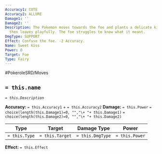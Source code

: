 ```yaml
---
Accuracy1: CUTE
Accuracy2: ALLURE
Damage1: ''
Damage2: ''
Description: The Pokemon moves towards the foe and plants a delicate kiss on its cheek,
  then leaves playfully. The foe struggles to know what it meant.
DmgType: SUPPORT
Effect: Confuse the foe. -2 Accuracy.
Name: Sweet Kiss
Power: 0
Target: Foe
Type: Fairy
---
```


#PokeroleSRD/Moves

## `= this.name` 
*`= this.Description`*

**Accuracy:** `= this.Accuracy1` + `= this.Accuracy2`
**Damage:** `= this.Power` `= choice(length(this.Damage1)=0, "","\+ "+ this.Damage1)` `= choice(length(this.Damage2)=0, "","\+ "+ this.Damage2)`

| Type          | Target          | Damage Type          | Power          |
| ------------- | --------------- | ---------------- | -------------- |
| `= this.Type` | `= this.Target` | `= this.DmgType` | `= this.Power` | 

**Effect:** `= this.Effect`